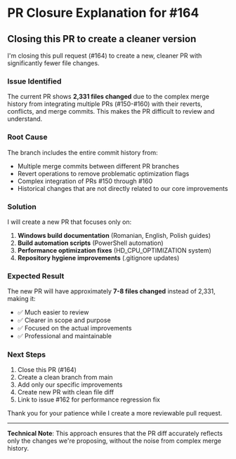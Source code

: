 # PR Closure Explanation for #164

## Closing this PR to create a cleaner version

I'm closing this pull request (#164) to create a new, cleaner PR with significantly fewer file changes.

### Issue Identified

The current PR shows **2,331 files changed** due to the complex merge history from integrating multiple PRs (#150-#160) with their reverts, conflicts, and merge commits. This makes the PR difficult to review and understand.

### Root Cause

The branch includes the entire commit history from:
- Multiple merge commits between different PR branches
- Revert operations to remove problematic optimization flags
- Complex integration of PRs #150 through #160
- Historical changes that are not directly related to our core improvements

### Solution

I will create a new PR that focuses only on:
1. **Windows build documentation** (Romanian, English, Polish guides)
2. **Build automation scripts** (PowerShell automation)
3. **Performance optimization fixes** (HD_CPU_OPTIMIZATION system)
4. **Repository hygiene improvements** (.gitignore updates)

### Expected Result

The new PR will have approximately **7-8 files changed** instead of 2,331, making it:
- ✅ Much easier to review
- ✅ Clearer in scope and purpose  
- ✅ Focused on the actual improvements
- ✅ Professional and maintainable

### Next Steps

1. Close this PR (#164)
2. Create a clean branch from main
3. Add only our specific improvements
4. Create new PR with clean file diff
5. Link to issue #162 for performance regression fix

Thank you for your patience while I create a more reviewable pull request.

---

**Technical Note**: This approach ensures that the PR diff accurately reflects only the changes we're proposing, without the noise from complex merge history.
